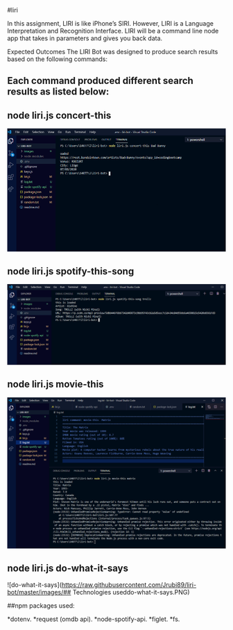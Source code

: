 #liri

In this assignment, LIRI is like iPhone’s SIRI. However, LIRI is a Language Interpretation and Recognition Interface. LIRI will be a command line node app that takes in parameters and gives you back data.

Expected Outcomes
The LIRI Bot was designed to produce search results based on the following commands:

## Each command produced different search results as listed below:

## node liri.js concert-this

![concert-this](https://raw.githubusercontent.com/Jrubi89/liri-bot/master/images/concert-this.PNG)

## node liri.js spotify-this-song
![spotify-this-song](https://raw.githubusercontent.com/Jrubi89/liri-bot/master/images/spotify-this-song.PNG)

## node liri.js movie-this
![movie-this](https://raw.githubusercontent.com/Jrubi89/liri-bot/master/images/movie-this.PNG)

## node liri.js do-what-it-says
![do-what-it-says](https://raw.githubusercontent.com/Jrubi89/liri-bot/master/images/## Technologies useddo-what-it-says.PNG)

##npm packages used:

*dotenv.
*request (omdb api).
*node-spotify-api.
*figlet.
*fs.
